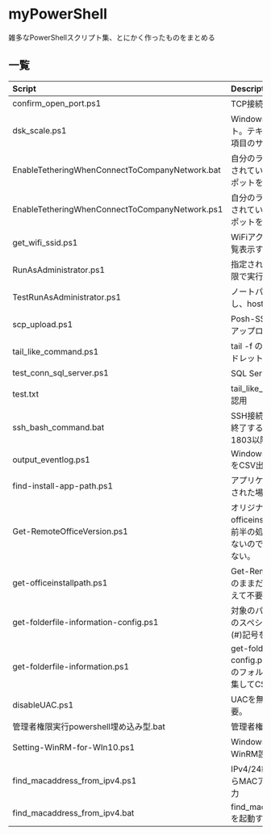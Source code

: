# myPowerShell

雑多なPowerShellスクリプト集、とにかく作ったものをまとめる

## 一覧

| Script | Description |
| :---   | :--- |
| confirm_open_port.ps1 | TCP接続を試す |
| dsk_scale.ps1 | Windows10 拡大縮小とレイアウト。テキスト、アプリ、その他の項目のサイズを変更する |
| EnableTetheringWhenConnectToCompanyNetwork.bat | 自分のラップトップがWiFiに接続されていたら、モバイルホットスポットを起動する |
| EnableTetheringWhenConnectToCompanyNetwork.ps1 | 自分のラップトップがWiFiに接続されていたら、モバイルホットスポットを起動する |
| get_wifi_ssid.ps1 | WiFiアクセスポイントのSSIDを一覧表示する |
| RunAsAdministrator.ps1 | 指定されたスクリプトを管理者権限で実行する |
| TestRunAsAdministrator.ps1 | ノートパッドを管理者権限で実行し、hostsファイルを編集する |
| scp_upload.ps1 | Posh-SSH を使用してファイルをアップロードする |
| tail_like_command.ps1 | tail -f のような挙動をするコマンドレット |
| test_conn_sql_server.ps1 | SQL Server へ接続するテスト用 |
| test.txt | tail_like_command.ps1の動作確認用 |
| ssh_bash_command.bat | SSH接続してコマンドを実行して終了するバッチ(Windows10 1803以降) |
| output_eventlog.ps1 | Windows Application Event log をCSV出力 |
| find-install-app-path.ps1 | アプリケーションがインストールされた場所を取得する |
| Get-RemoteOfficeVersion.ps1 | オリジナル。get-officeinstallpath.ps1の元ネタ。前半の処理がどこへも戻されていないので多分そののままでは使えない。 |
| get-officeinstallpath.ps1 | Get-RemoteOfficeVersion.ps1そのままだと使えないので、てを加えて不要なものをそぎ落とした。 |
| get-folderfile-information-config.ps1 | 対象のパスを指定する。Windowsのスペシャルフォルダはコメント(#)記号を消すと有効化される。 |
| get-folderfile-information.ps1 | get-folderfile-information-config.ps1にしていたされたパスのフォルダとファイルの情報を収集してCSV出力する。 |
| disableUAC.ps1 | UACを無効にする。再起動が必要。 |
| 管理者権限実行powershell埋め込み型.bat | 管理者権限でPowerShellを実行。 |
| Setting-WinRM-for-WIn10.ps1 | Windows10クライアントへWinRM設定を行う。 |
| find_macaddress_from_ipv4.ps1 | IPv4/24範囲にPingを送信ARPからMACアドレスを収集してCSV出力 |
| find_macaddress_from_ipv4.bat | find_macaddress_from_ipv4.ps1を起動するバッチ |
